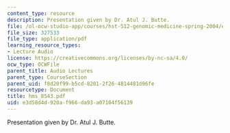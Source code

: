 ```yaml
---
content_type: resource
description: Presentation given by Dr. Atul J. Butte.
file: /ol-ocw-studio-app/courses/hst-512-genomic-medicine-spring-2004/e3d58d4d920af966da93a07104f56139_hms_8543.pdf
file_size: 327533
file_type: application/pdf
learning_resource_types:
- Lecture Audio
license: https://creativecommons.org/licenses/by-nc-sa/4.0/
ocw_type: OCWFile
parent_title: Audio Lectures
parent_type: CourseSection
parent_uid: f8d20f99-b5cd-8201-2f26-4814481d96fe
resourcetype: Document
title: hms_8543.pdf
uid: e3d58d4d-920a-f966-da93-a07104f56139
---
```

Presentation given by Dr. Atul J. Butte.